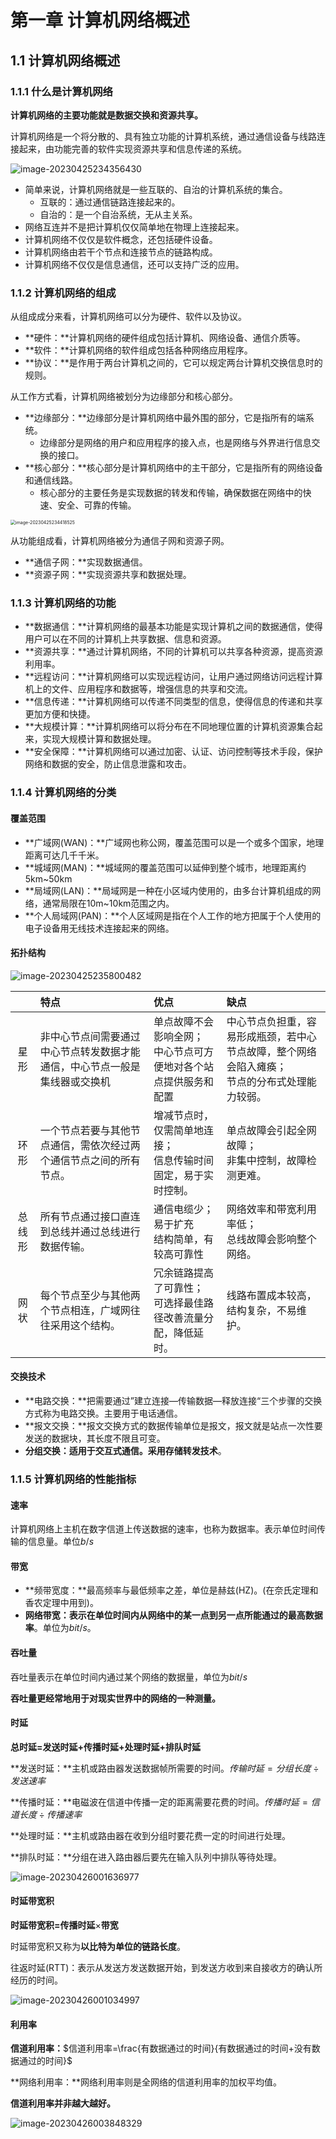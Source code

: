 # 第一章 计算机网络概述

## 1.1 计算机网络概述

### 1.1.1 什么是计算机网络

**计算机网络的主要功能就是数据交换和资源共享。**

计算机网络是一个将分散的、具有独立功能的计算机系统，通过通信设备与线路连接起来，由功能完善的软件实现资源共享和信息传递的系统。

![image-20230425234356430](./assets/image-20230425234356430.png)

-   简单来说，计算机网络就是一些互联的、自治的计算机系统的集合。
    -   互联的：通过通信链路连接起来的。
    -   自治的：是一个自治系统，无从主关系。
-   网络互连并不是把计算机仅仅简单地在物理上连接起来。
-   计算机网络不仅仅是软件概念，还包括硬件设备。
-   计算机网络由若干个节点和连接节点的链路构成。
-   计算机网络不仅仅是信息通信，还可以支持广泛的应用。

### 1.1.2 计算机网络的组成

从组成成分来看，计算机网络可以分为硬件、软件以及协议。

-   **硬件：**计算机网络的硬件组成包括计算机、网络设备、通信介质等。
-   **软件：**计算机网络的软件组成包括各种网络应用程序。
-   **协议：**是作用于两台计算机之间的，它可以规定两台计算机交换信息时的规则。

从工作方式看，计算机网络被划分为边缘部分和核心部分。

-   **边缘部分：**边缘部分是计算机网络中最外围的部分，它是指所有的端系统。
    -   边缘部分是网络的用户和应用程序的接入点，也是网络与外界进行信息交换的接口。
-   **核心部分：**核心部分是计算机网络中的主干部分，它是指所有的网络设备和通信线路。
    -   核心部分的主要任务是实现数据的转发和传输，确保数据在网络中的快速、安全、可靠的传输。

<img src="./assets/image-20230425234418525.png" alt="image-20230425234418525" style="zoom:50%;" />

从功能组成看，计算机网络被分为通信子网和资源子网。

-   **通信子网：**实现数据通信。
-   **资源子网：**实现资源共享和数据处理。

### 1.1.3 计算机网络的功能

-   **数据通信：**计算机网络的最基本功能是实现计算机之间的数据通信，使得用户可以在不同的计算机上共享数据、信息和资源。
-   **资源共享：**通过计算机网络，不同的计算机可以共享各种资源，提高资源利用率。
-   **远程访问：**计算机网络可以实现远程访问，让用户通过网络访问远程计算机上的文件、应用程序和数据等，增强信息的共享和交流。
-   **信息传递：**计算机网络可以传递不同类型的信息，使得信息的传递和共享更加方便和快捷。
-   **大规模计算：**计算机网络可以将分布在不同地理位置的计算机资源集合起来，实现大规模计算和数据处理。
-   **安全保障：**计算机网络可以通过加密、认证、访问控制等技术手段，保护网络和数据的安全，防止信息泄露和攻击。

### 1.1.4 计算机网络的分类

#### 覆盖范围

-   **广域网(WAN)：**广域网也称公网，覆盖范围可以是一个或多个国家，地理距离可达几千千米。
-   **城域网(MAN)：**城域网的覆盖范围可以延伸到整个城市，地理距离约5km~50km
-   **局域网(LAN)：**局域网是一种在小区域内使用的，由多台计算机组成的网络，通常局限在10m~10km范围之内。
-   **个人局域网(PAN)：**个人区域网是指在个人工作的地方把属于个人使用的电子设备用无线技术连接起来的网络。

#### 拓扑结构

![image-20230425235800482](./assets/image-20230425235800482.png)

|        | 特点                                                         | 优点                                                         | 缺点                                                         |
| :----: | :----------------------------------------------------------- | :----------------------------------------------------------- | :----------------------------------------------------------- |
|  星形  | 非中心节点间需要通过中心节点转发数据才能通信，中心节点一般是集线器或交换机 | 单点故障不会影响全网；<br />中心节点可方便地对各个站点提供服务和配置 | 中心节点负担重，容易形成瓶颈，若中心节点故障，整个网络会陷入瘫痪；<br />节点的分布式处理能力较弱。 |
|  环形  | 一个节点若要与其他节点通信，需依次经过两个通信节点之间的所有节点。 | 增减节点时，仅需简单地连接；<br />信息传输时间固定，易于实时控制。 | 单点故障会引起全网故障；<br />非集中控制，故障检测更难。     |
| 总线形 | 所有节点通过接口直连到总线并通过总线进行数据传输。           | 通信电缆少；<br />易于扩充<br />结构简单，有较高可靠性       | 网络效率和带宽利用率低；<br />总线故障会影响整个网络。       |
|  网状  | 每个节点至少与其他两个节点相连，广域网往往采用这个结构。     | 冗余链路提高了可靠性；<br />可选择最佳路径改善流量分配，降低延时。 | 线路布置成本较高，结构复杂，不易维护。                       |

#### 交换技术

-   **电路交换：**把需要通过”建立连接—传输数据—释放连接“三个步骤的交换方式称为电路交换。主要用于电话通信。
-   **报文交换：**报文交换方式的数据传输单位是报文，报文就是站点一次性要发送的数据块，其长度不限且可变。
-   **分组交换：**适用于交互式通信。采用**存储转发技术**。

### 1.1.5 计算机网络的性能指标

#### 速率

计算机网络上主机在数字信道上传送数据的速率，也称为数据率。表示单位时间传输的信息量。单位$b/s$

#### 带宽

-   **频带宽度：**最高频率与最低频率之差，单位是赫兹(HZ)。(在奈氏定理和香农定理中用到)。
-   **网络带宽：**表示在单位时间内从网络中的某一点到另一点所能通过的**最高数据率**。单位为$bit/s$。

#### 吞吐量

吞吐量表示在单位时间内通过某个网络的数据量，单位为$bit/s$

**吞吐量更经常地用于对现实世界中的网络的一种测量。**

#### 时延

**总时延=发送时延+传播时延+处理时延+排队时延**

**发送时延：**主机或路由器发送数据帧所需要的时间。$传输时延=分组长度÷发送速率$

**传播时延：**电磁波在信道中传播一定的距离需要花费的时间。$传播时延=信道长度\div 传播速率$

**处理时延：**主机或路由器在收到分组时要花费一定的时间进行处理。

**排队时延：**分组在进入路由器后要先在输入队列中排队等待处理。

![image-20230426001636977](./assets/image-20230426001636977.png)

#### 时延带宽积

**时延带宽积=传播时延**$\times$**带宽**

时延带宽积又称为**以比特为单位的链路长度**。

往返时延(RTT)：表示从发送方发送数据开始，到发送方收到来自接收方的确认所经历的时间。

![image-20230426001034997](./assets/image-20230426001034997.png)

#### 利用率

**信道利用率：**$信道利用率=\frac{有数据通过的时间}{有数据通过的时间+没有数据通过的时间}$

**网络利用率：**网络利用率则是全网络的信道利用率的加权平均值。

**信道利用率并非越大越好。**

![image-20230426003848329](./assets/image-20230426003848329.png)
